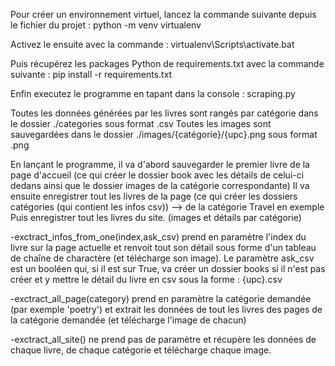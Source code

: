 Pour créer un environnement virtuel, lancez la commande suivante depuis le fichier du projet : python -m venv virtualenv

Activez le ensuite avec la commande : virtualenv\Scripts\activate.bat

Puis récupérez les packages Python de requirements.txt avec la commande suivante : pip install -r requirements.txt

Enfin executez le programme en tapant dans la console : scraping.py 

Toutes les données générées par les livres sont rangés par catégorie dans le dossier ./categories sous format .csv
Toutes les images sont sauvegardées dans le dossier ./images/{catégorie}/{upc}.png sous format .png

En lançant le programme, il va d'abord sauvegarder le premier livre de la page d'accueil (ce qui créer le dossier book avec les détails de celui-ci dedans ainsi que le dossier images de la catégorie correspondante)
Il va ensuite enregistrer tout les livres de la page (ce qui créer les dossiers catégories (qui contient les infos csv)) --> de la catégorie Travel en exemple
Puis enregistrer tout les livres du site. (images et détails par catégorie)





-exctract_infos_from_one(index,ask_csv) prend en paramètre l'index du livre sur la page actuelle et renvoit tout son détail sous forme d'un tableau de chaîne de charactère (et télécharge son image).
Le paramètre ask_csv est un booléen qui, si il est sur True, va créer un dossier books si il n'est pas créer et y mettre le détail du livre en csv sous la forme : {upc}.csv

-exctract_all_page(category) prend en paramètre la catégorie demandée (par exemple 'poetry') et extrait les données de tout les livres des pages de la catégorie demandée (et télécharge l'image de chacun)

-exctract_all_site() ne prend pas de paramètre et récupère les données de chaque livre, de chaque catégorie et télécharge chaque image. 
